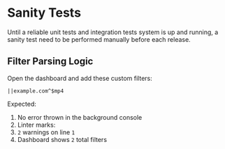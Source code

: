 # Sanity Tests

Until a reliable unit tests and integration tests system is up and running, a
sanity test need to be performed manually before each release.

## Filter Parsing Logic

Open the dashboard and add these custom filters:

```
||example.com^$mp4
```

Expected:
1. No error thrown in the background console
2. Linter marks:
  1. `2` warnings on line `1`
3. Dashboard shows `2` total filters
